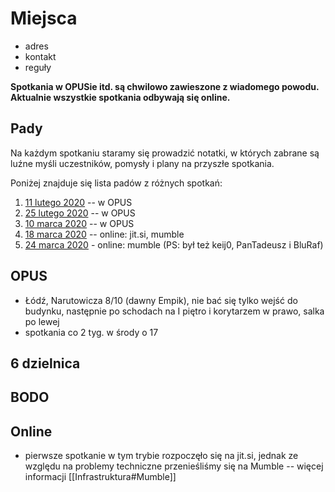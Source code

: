 # Miejsca

- adres
- kontakt
- reguły

**Spotkania w OPUSie itd. są chwilowo zawieszone z wiadomego powodu. Aktualnie wszystkie spotkania odbywają się online.**

## Pady

Na każdym spotkaniu staramy się prowadzić notatki, w których zabrane są luźne myśli uczestników, pomysły i plany na przyszłe spotkania.

Poniżej znajduje się lista padów z różnych spotkań:

1. [11 lutego 2020](https://hastebin.com/raw/fefahuyoce) -- w OPUS
2. [25 lutego 2020](https://hastebin.com/raw/jijajesova) -- w OPUS
3. [10 marca 2020](https://hastebin.com/raw/saxidohose) -- w OPUS
4. [18 marca 2020](https://hastebin.com/raw/urixigifon) -- online: jit.si, mumble
5. [24 marca 2020](https://hastebin.com/raw/itikifijow) - online: mumble (PS: był też keij0, PanTadeusz i BluRaf)

## OPUS
* Łódź, Narutowicza 8/10 (dawny Empik), nie bać się tylko wejść do budynku, następnie po schodach na I piętro i korytarzem w prawo, salka po lewej
* spotkania co 2 tyg. w środy o 17

## 6 dzielnica

## BODO

## Online

* pierwsze spotkanie w tym trybie rozpoczęło się na jit.si, jednak ze względu na problemy techniczne przenieśliśmy się na Mumble -- więcej informacji [[Infrastruktura#Mumble]]

